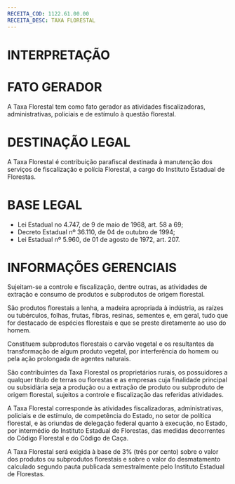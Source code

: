 ```yaml
---
RECEITA_COD: 1122.61.00.00
RECEITA_DESC: TAXA FLORESTAL
---
```


# INTERPRETAÇÃO

# FATO GERADOR
A Taxa Florestal tem como fato gerador as atividades fiscalizadoras, administrativas, policiais e de estímulo à questão florestal.

# DESTINAÇÃO LEGAL
A Taxa Florestal é contribuição parafiscal destinada à manutenção dos serviços de fiscalização e polícia Florestal, a cargo do Instituto Estadual de Florestas.

# BASE LEGAL
- Lei Estadual no 4.747, de 9 de maio de 1968, art. 58 a 69;
- Decreto Estadual nº 36.110, de 04 de outubro de 1994;
- Lei Estadual nº 5.960, de 01 de agosto de 1972, art. 207.

# INFORMAÇÕES GERENCIAIS

Sujeitam-se a controle e fiscalização, dentre outras, as atividades de extração e consumo de produtos e subprodutos de origem florestal.

São produtos florestais a lenha, a madeira apropriada à indústria, as raízes ou tubérculos, folhas, frutas, fibras, resinas, sementes e, em geral, tudo que for destacado de espécies florestais e que se preste diretamente ao uso do homem.

Constituem subprodutos florestais o carvão vegetal e os resultantes da transformação de algum produto vegetal, por interferência do homem ou pela ação prolongada de agentes
naturais.

São contribuintes da Taxa Florestal os proprietários rurais, os possuidores a qualquer título de terras ou florestas e as empresas cuja finalidade principal ou subsidiária seja a produção ou a extração de produto ou subproduto de origem florestal, sujeitos a controle e fiscalização das referidas atividades.

A Taxa Florestal corresponde às atividades fiscalizadoras, administrativas, policiais e de estímulo, de competência do Estado, no setor de política florestal, e às oriundas de delegação federal quanto à execução, no Estado, por intermédio do Instituto Estadual de Florestas, das medidas decorrentes do Código Florestal e do Código de Caça.

A Taxa Florestal será exigida à base de 3% (três por cento) sobre o valor dos produtos ou subprodutos florestais e sobre o valor do desmatamento calculado segundo pauta publicada semestralmente pelo Instituto Estadual de Florestas.


